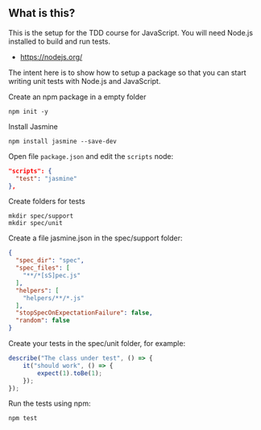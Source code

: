 What is this?
-------------

This is the setup for the TDD course for JavaScript. You will need
Node.js installed to build and run tests.

  * https://nodejs.org/

The intent here is to show how to setup a package so that you can
start writing unit tests with Node.js and JavaScript. 

Create an npm package in a empty folder

    npm init -y

Install Jasmine

    npm install jasmine --save-dev

Open file `package.json` and edit the `scripts` node:

```json
"scripts": {
  "test": "jasmine"
},
```

Create folders for tests

    mkdir spec/support
    mkdir spec/unit

Create a file jasmine.json in the spec/support folder:

```json
{
  "spec_dir": "spec",
  "spec_files": [
    "**/*[sS]pec.js"
  ],
  "helpers": [
    "helpers/**/*.js"
  ],
  "stopSpecOnExpectationFailure": false,
  "random": false
}
```

Create your tests in the spec/unit folder, for example:

```js
describe("The class under test", () => {
    it("should work", () => {
        expect(1).toBe(1);
    });
});
```

Run the tests using npm:

    npm test